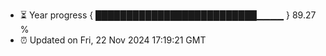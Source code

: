 - ⏳ Year progress { ██████████████████████████▁▁▁▁ } 89.27 %
- ⏰ Updated on Fri, 22 Nov 2024 17:19:21 GMT

